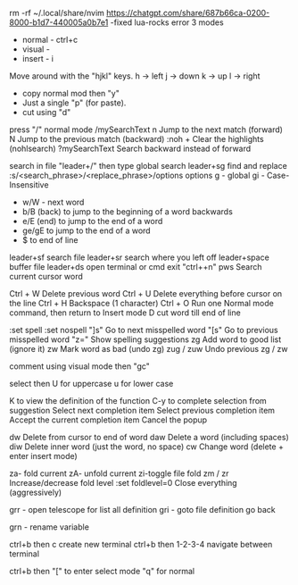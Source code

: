 rm -rf ~/.local/share/nvim
https://chatgpt.com/share/687b66ca-0200-8000-b1d7-440005a0b7e1 -fixed lua-rocks error
3 modes
- normal - ctrl+c
- visual -  
- insert - i

Move around with the "hjkl" keys.
h -> left
j -> down
k -> up
l -> right

- copy normal mod then "y"
- Just a single "p" (for paste).
- cut using "d"


press "/" normal mode
    /mySearchText
    n	Jump to the next match (forward)
    N	Jump to the previous match (backward)
    :noh + <Enter>	Clear the highlights (nohlsearch)
    ?mySearchText	Search backward instead of forward


search in file "leader+/" then type
global search leader+sg
find and replace
:s/<search_phrase>/<replace_phrase>/options 
options
g  - global
gi - Case-Insensitive
- w/W - next word
- b/B (back) to jump to the beginning of a word backwards
- e/E (end) to jump to the end of a word
- ge/gE to jump to the end of a word
- $ to end of line

leader+sf search file
leader+sr search where you left off
leader+space buffer file
leader+ds open terminal or cmd
exit "ctrl+\+n"
<leader>pws Search current cursor word


Ctrl + W	Delete previous word
Ctrl + U	Delete everything before cursor on the line
Ctrl + H	Backspace (1 character)
Ctrl + O	Run one Normal mode command, then return to Insert mode
D           cut word till end of line	


:set spell 
:set nospell
"]s"	Go to next misspelled word
"[s"	Go to previous misspelled word
"z="	Show spelling suggestions
zg	Add word to good list (ignore it)
zw	Mark word as bad (undo zg)
zug / zuw	Undo previous zg / zw


comment using visual mode then "gc"

select then U for uppercase u for lower case

K to view the definition of the function
C-y to complete selection from suggestion
<C-n>	Select next completion item
<C-p>	Select previous completion item
<C-y>	Accept the current completion item
<C-e>	Cancel the popup

dw	Delete from cursor to end of word
daw	Delete a word (including spaces)
diw	Delete inner word (just the word, no space)
cw	Change word (delete + enter insert mode)

za- fold current
zA- unfold current
zi-toggle file fold
zm / zr	Increase/decrease fold level
:set foldlevel=0	Close everything (aggressively)

grr - open telescope for list all definition
gri - goto file definition
<C-t> go back

grn - rename variable


<!-- tmux -->

ctrl+b then c create new terminal
ctrl+b then 1-2-3-4 navigate between terminal

ctrl+b then "[" to enter select mode "q" for normal



